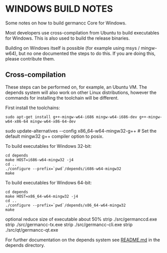 WINDOWS BUILD NOTES
====================

Some notes on how to build germancc Core for Windows.

Most developers use cross-compilation from Ubuntu to build executables for
Windows. This is also used to build the release binaries.

Building on Windows itself is possible (for example using msys / mingw-w64),
but no one documented the steps to do this. If you are doing this, please contribute them.

Cross-compilation
-------------------

These steps can be performed on, for example, an Ubuntu VM. The depends system
will also work on other Linux distributions, however the commands for
installing the toolchain will be different.

First install the toolchains:

    sudo apt-get install g++-mingw-w64-i686 mingw-w64-i686-dev g++-mingw-w64-x86-64 mingw-w64-x86-64-dev
sudo update-alternatives --config x86_64-w64-mingw32-g++ # Set the default mingw32 g++ compiler option to posix.

To build executables for Windows 32-bit:

    cd depends
    make HOST=i686-w64-mingw32 -j4
    cd ..
    ./configure --prefix=`pwd`/depends/i686-w64-mingw32
    make

To build executables for Windows 64-bit:

    cd depends
    make HOST=x86_64-w64-mingw32 -j4
    cd ..
    ./configure --prefix=`pwd`/depends/x86_64-w64-mingw32
    make
optional reduce size of executable about 50%
strip ./src/germanccd.exe 
strip ./src/germancc-tx.exe
strip ./src/germancc-cli.exe
strip ./src/qt/germancc-qt.exe

For further documentation on the depends system see [README.md](../depends/README.md) in the depends directory.


